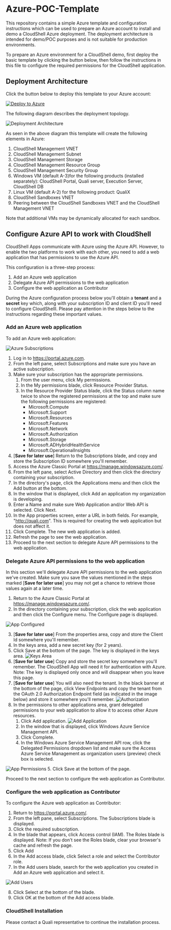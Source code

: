 # Azure-POC-Template

This repository contains a simple Azure template and configuration instructions which can be used to prepare an Azure account to install and demo a CloudShell Azure deployment. The deployment architecture is intended for demo/POC purposes and is not suitable for production environments.

To prepare an Azure environment for a CloudShell demo, first deploy the basic template by clicking the button below, then follow the instructions in this file to configure the required permissions for the CloudShell application.

## Deployment Architecture

Click the button below to deploy this template to your Azure account:

[![Deploy to Azure](http://azuredeploy.net/deploybutton.png)](https://portal.azure.com/#create/Microsoft.Template/uri/https%3A%2F%2Fraw.githubusercontent.com%2FQualiSystems%2FAzure-POC-Template%2Fmaster%2Fmain_template.json)

The following diagram describes the deployment topology.  

![Deployment Architecture](https://github.com/QualiSystems/Azure-POC-Template/raw/master/POC_CloudShell_AZURE_ARCH.png)

As seen in the above diagram this template will create the following elements in Azure:

1. CloudShell Management VNET
2. CloudShell Management Subnet
3. CloudShell Management Storage
4. CloudShell Management Resource Group
4. CloudShell Management Security Group
5. Windows VM (default A-3)for the following products (installed separately): CloudShell Portal, Quali server, Execution Server, CloudShell DB
6. Linux VM (default A-2) for the following product: QualiX
5. CloudShell Sandboxes VNET
6. Peering between the CloudShell Sandboxes VNET and the CloudShell Management VNET

Note that additional VMs may be dynamically allocated for each sandbox.

## Configure Azure API to work with CloudShell

CloudShell Apps communicate with Azure using the Azure API. However, to enable the two platforms to work with each other, you need to add a web application that has permissions to use the Azure API.

This configuration is a three-step process:

1. Add an Azure web application
2. Delegate Azure API permissions to the web application
3. Configure the web application as Contributor

During the Azure configuration process below you'll obtain a **tenant** and a **secret** key which, along with your subscription ID and client ID you'll need to configure CloudShelll. Please pay attention in the steps below to the instructions regarding these important values. 

### Add an Azure web application

To add an Azure web application:

![Azure Subscriptions](https://github.com/QualiSystems/Azure-POC-Template/raw/master/images/azure_subscriptions.png)

1. Log in to https://portal.azure.com.
2. From the left pane, select Subscriptions and make sure you have an active subscription.
3. Make sure your subscription has the appropriate permissions.
    1. From the user menu, click My permissions.
    2. In the My permissions blade, click Resource Provider Status.
    3. In the Resource Provider Status blade, click the Status column name twice to show the registered permissions at the top and make sure the following permissions are registered:
        * Microsoft.Compute
        * Microsoft.Support
        * Microsoft.Resources
        * Microsoft.Features
        * Microsoft.Network
        * Microsoft.Authorization
        * Microsoft.Storage
        * Microsoft.ADHybridHealthService
        * Microsoft.OperationalInsights
4. [**Save for later use**] Return to the Subscriptions blade, and copy and store the Subscription ID somewhere you'll remember.
5. Access the Azure Classic Portal at https://manage.windowsazure.com/.
6. From the left pane, select Active Directory and then click the directory containing your subscription.
7. In the directory's page, click the Applications menu and then click the Add button at the bottom.
8. In the window that is displayed, click Add an application my organization is developing.
9. Enter a Name and make sure Web Application and/or Web API is selected. Click Next.
10. In the App properties screen, enter a URL in both fields. For example, "http://quali.com". This is required for creating the web application but does not affect it.
11. Click Complete. The new web application is added.
12. Refresh the page to see the web application.
13. Proceed to the next section to delegate Azure API permissions to the web application.

### Delegate Azure API permissions to the web application

In this section we'll delegate Azure API permissions to the web application we've created. Make sure you save the values mentioned in the steps marked [**Save for later use**] you may not get a chance to retrieve those values again at a later time.

1. Return to the Azure Classic Portal at https://manage.windowsazure.com/.
2. In the directory containing your subscription, click the web application and then click the Configure menu. The Configure page is displayed.

![App Configured](https://raw.githubusercontent.com/QualiSystems/Azure-POC-Template/master/images/app_configured.png)

3. [**Save for later use**] From the properties area, copy and store the Client Id somewhere you'll remember.
4. In the keys area, add a new secret key (for 2 years).
5. Click Save at the bottom of the page. The key is displayed in the keys area.
![Keys Area](https://raw.githubusercontent.com/QualiSystems/Azure-POC-Template/master/images/keys.png)
6. [**Save for later use**] Copy and store the secret key somewhere you'll remember. The CloudShell App will need it for authentication with Azure. Note: The key is displayed only once and will disappear when you leave this page.
7. [**Save for later use**] You will also need the tenant. In the black banner at the bottom of the page, click View Endpoints and copy the tenant from the OAuth 2.0 Authorization Endpoint field (as indicated in the image below) and store it somewhere you'll remember.
![Authorization](https://raw.githubusercontent.com/QualiSystems/Azure-POC-Template/master/images/oauth-authorization.png)
8. In the permissions to other applications area, grant delegated permissions to your web application to allow it to access other Azure resources.
    1. Click Add application.
![Add Application](https://raw.githubusercontent.com/QualiSystems/Azure-POC-Template/master/images/add_application.png)
    2. In the window that is displayed, click Windows Azure Service Management API.
    3. Click Complete.
    4. In the Windows Azure Service Management API row, click the Delegated Permissions dropdown list and make sure the Access Azure Service Management as organization users (preview) check box is selected.

![App Permissions ](https://raw.githubusercontent.com/QualiSystems/Azure-POC-Template/master/images/app_permissions.png)
    5. Click Save at the bottom of the page.

Proceed to the next section to configure the web application as Contributor.

### Configure the web application as Contributor

To configure the Azure web application as Contributor:

1. Return to https://portal.azure.com/.
2. From the left pane, select Subscriptions.
The Subscriptions blade is displayed.
3. Click the required subscription.
4. In the blade that appears, click Access control (IAM).
The Roles blade is displayed.
Note: If you don't see the Roles blade, clear your browser's cache and refresh the page.
5. Click Add
6. In the Add access blade, click Select a role and select the Contributor role.
7. In the Add users blade, search for the web application you created in Add an Azure web application and select it.

![Add Users ](https://raw.githubusercontent.com/QualiSystems/Azure-POC-Template/master/images/add_users.png)

8. Click Select at the bottom of the blade.
9. Click OK at the bottom of the Add access blade.

### CloudShell Installation

Please contact a Quali representative to continue the installation process.

